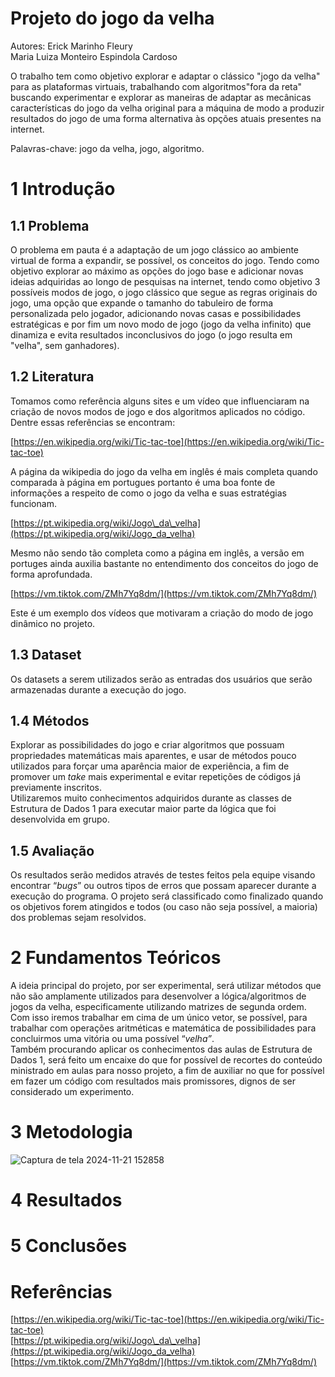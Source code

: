 # Projeto do jogo da velha

Autores: Erick Marinho Fleury  
	  Maria Luiza Monteiro Espindola Cardoso

O trabalho tem como objetivo explorar e adaptar o clássico "jogo da velha" para as plataformas virtuais, trabalhando com algoritmos"fora da reta" buscando experimentar e explorar as maneiras de adaptar as mecânicas características do jogo da velha original para a máquina de modo a produzir resultados do jogo de uma forma alternativa às opções atuais presentes na internet.

Palavras-chave: jogo da velha, jogo, algoritmo.

# 1 Introdução

## 1.1 Problema

O problema em pauta é a adaptação de um jogo clássico ao ambiente virtual de forma a expandir, se possível, os conceitos do jogo. Tendo como objetivo explorar ao máximo as opções do jogo base e adicionar novas ideias adquiridas ao longo de pesquisas na internet, tendo como objetivo 3 possíveis modos de jogo, o jogo clássico que segue as regras originais do jogo, uma opção que expande o tamanho do tabuleiro de forma personalizada pelo jogador, adicionando novas casas e possibilidades estratégicas e por fim um novo modo de jogo (jogo da velha infinito) que dinamiza e evita resultados inconclusivos do jogo (o jogo resulta em "velha", sem ganhadores).

## 1.2 Literatura

Tomamos como referência alguns sites e um vídeo que influenciaram na criação de novos modos de jogo e dos algoritmos aplicados no código. Dentre essas referências se encontram:

[https://en.wikipedia.org/wiki/Tic-tac-toe](https://en.wikipedia.org/wiki/Tic-tac-toe)

A página da wikipedia do jogo da velha em inglês é mais completa quando comparada à página em portugues portanto é uma boa fonte de informações a respeito de como o jogo da velha e suas estratégias funcionam.

[https://pt.wikipedia.org/wiki/Jogo\_da\_velha](https://pt.wikipedia.org/wiki/Jogo_da_velha)

Mesmo não sendo tão completa como a página em inglês, a versão em portuges ainda auxilia bastante no entendimento dos conceitos do jogo de forma aprofundada.

[https://vm.tiktok.com/ZMh7Yq8dm/](https://vm.tiktok.com/ZMh7Yq8dm/)

Este é um exemplo dos vídeos que motivaram a criação do modo de jogo dinâmico no projeto.

## 1.3 Dataset

Os datasets a serem utilizados serão as entradas dos usuários que serão armazenadas durante a execução do jogo.

## 1.4 Métodos

Explorar as possibilidades do jogo e criar algoritmos que possuam propriedades matemáticas mais aparentes, e usar de métodos pouco utilizados para forçar uma aparência maior de experiência, a fim de promover um *take* mais experimental e evitar repetições de códigos já previamente inscritos.  
Utilizaremos muito conhecimentos adquiridos durante as classes de Estrutura de Dados 1 para executar maior parte da lógica que foi desenvolvida em grupo.

## 1.5 Avaliação

Os resultados serão medidos através de testes feitos pela equipe visando encontrar “*bugs*” ou outros tipos de erros que possam aparecer durante a execução do programa. O projeto será classificado como finalizado quando os objetivos forem atingidos e todos (ou caso não seja possível, a maioria) dos problemas sejam resolvidos.

# 2 Fundamentos Teóricos

A ideia principal do projeto, por ser experimental, será utilizar métodos que não são amplamente utilizados para desenvolver a lógica/algoritmos de jogos da velha, especificamente utilizando matrizes de segunda ordem. Com isso iremos trabalhar em cima de um único vetor, se possível, para trabalhar com operações aritméticas e matemática de possibilidades para concluirmos uma vitória ou uma possível “*velha”*.   
	Também procurando aplicar os conhecimentos das aulas de Estrutura de Dados 1, será feito um encaixe do que for possível de recortes do conteúdo ministrado em aulas para nosso projeto, a fim de auxiliar no que for possível em fazer um código com resultados mais promissores, dignos de ser considerado um experimento.

# 3 Metodologia

![Captura de tela 2024-11-21 152858](https://github.com/user-attachments/assets/8081fba0-0e8e-4633-b5ea-4a6d545ac7d3)


# 4 Resultados

# 

# 5 Conclusões

# Referências

[https://en.wikipedia.org/wiki/Tic-tac-toe](https://en.wikipedia.org/wiki/Tic-tac-toe)  
[https://pt.wikipedia.org/wiki/Jogo\_da\_velha](https://pt.wikipedia.org/wiki/Jogo_da_velha)  
[https://vm.tiktok.com/ZMh7Yq8dm/](https://vm.tiktok.com/ZMh7Yq8dm/)
